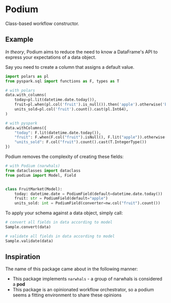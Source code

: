 # Podium

Class-based workflow constructor.

## Example

*In theory*, Podium aims to reduce the need to know a DataFrame's API to express
your expectations of a data object.

Say you need to create a column that assigns a default value.

```python
import polars as pl
from pyspark.sql import functions as F, types as T

# with polars
data.with_columns(
    today=pl.lit(datetime.date.today()),
    fruit=pl.when(pl.col('fruit').is_null()).then('apple').otherwise('banana'),
    units_sold=pl.col('fruit').count().cast(pl.Int64),
)

# with pyspark
data.withColumns({
    "today": F.lit(datetime.date.today()),
    "fruit": F.when(F.col("fruit").isNull(), F.lit("apple")).otherwise(F.lit("banana")),
    "units_sold": F.col("fruit").count().cast(T.IntegerType())
})
```

Podium removes the complexity of creating these fields:

```python
# with Podium (narwhals)
from dataclasses import dataclass
from podium import Model, Field


class FruitMarket(Model):
    today: datetime.date = PodiumField(default=datetime.date.today())
    fruit: str = PodiumField(default="apple")
    units_sold: int = PodiumField(converter=nw.col("fruit").count())
```

To apply your schema against a data object, simply call:

```python
# convert all fields in data according to model
Sample.convert(data)

# validate all fields in data according to model
Sample.validate(data)
```

## Inspiration

The name of this package came about in the following manner:
- This package implements `narwhals` - a group of narwhals is considered a **pod**
- This package is an opinionated workflow orchestrator, so a podium seems a
fitting environment to share these opinions
